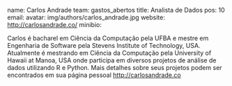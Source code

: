 name: Carlos Andrade
team: gastos_abertos
title: Analista de Dados
pos: 10
email:
avatar: img/authors/carlos_andrade.jpg
website: http://carlosandrade.co/
minibio:

Carlos é bacharel em Ciência da Computação pela UFBA e mestre em Engenharia de Software pela Stevens Institute of Technology, USA. Atualmente é mestrando em Ciência da Computação pela University of Hawaii at Manoa, USA onde participa em diversos projetos de análise de dados utilizando R e Python. Mais detalhes sobre seus projetos podem ser encontrados em sua página pessoal http://carlosandrade.co
